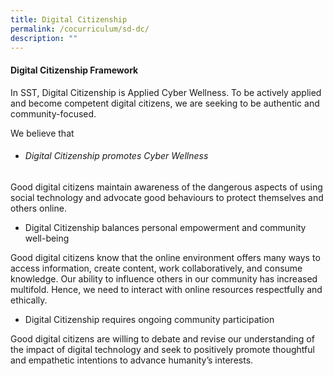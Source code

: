 ```yaml
---
title: Digital Citizenship
permalink: /cocurriculum/sd-dc/
description: ""
---
```

#### Digital Citizenship Framework

In SST, Digital Citizenship is Applied Cyber Wellness. To be actively applied and become competent digital citizens, we are seeking to be authentic and community-focused.

We believe that
* ###### Digital Citizenship promotes Cyber Wellness
Good digital citizens maintain awareness of the dangerous aspects of using social technology and advocate good behaviours to protect themselves and others online.

  

*   Digital Citizenship balances personal empowerment and community well-being
    

Good digital citizens know that the online environment offers many ways to access information, create content, work collaboratively, and consume knowledge. Our ability to influence others in our community has increased multifold. Hence, we need to interact with online resources respectfully and ethically.

  

*   Digital Citizenship requires ongoing community participation
    

Good digital citizens are willing to debate and revise our understanding of the impact of digital technology and seek to positively promote thoughtful and empathetic intentions to advance humanity’s interests.